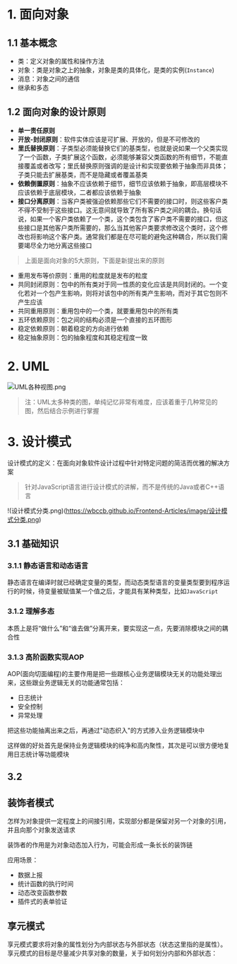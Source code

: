 # 1. 面向对象

## 1.1 基本概念

- 类：定义对象的属性和操作方法
- 对象：类是对象之上的抽象，对象是类的具体化，是类的实例(`Instance`)
- 消息：对象之间的通信
- 继承和多态

## 1.2 面向对象的设计原则

- **单一责任原则**
- **开放-封闭原则**：软件实体应该是可扩展、开放的，但是不可修改的
- **里氏替换原则**：子类型必须能替换它们的基类型，也就是说如果一个父类实现了一个函数，子类扩展这个函数，必须能够兼容父类函数的所有细节，不能直接覆盖或者改写；里氏替换原则强调的是设计和实现要依赖于抽象而非具体；子类只能去扩展基类，而不是隐藏或者覆盖基类
- **依赖倒置原则**：抽象不应该依赖于细节，细节应该依赖于抽象，即高层模块不应该依赖于底层模块，二者都应该依赖于抽象
- **接口分离原则**：当客户类被强迫依赖那些它们不需要的接口时，则这些客户类不得不受制于这些接口。这无意间就导致了所有客户类之间的耦合。换句话说，如果一个客户类依赖了一个类，这个类包含了客户类不需要的接口，但这些接口是其他客户类所需要的，那么当其他客户类要求修改这个类时，这个修改也将影响这个客户类。通常我们都是在尽可能的避免这种耦合，所以我们需要竭尽全力地分离这些接口

> 上面是面向对象的5大原则，下面是新提出来的原则

- 重用发布等价原则：重用的粒度就是发布的粒度
- 共同封闭原则：包中的所有类对于同一性质的变化应该是共同封闭的。一个变化若对一个包产生影响，则将对该包中的所有类产生影响，而对于其它包则不产生应该
- 共同重用原则：重用包中的一个类，就要重用包中的所有类
- 五环依赖原则：包之间的结构必须是一个直接的五环图形
- 稳定依赖原则：朝着稳定的方向进行依赖
- 稳定抽象原则：包的抽象程度和其稳定程度一致

# 2. UML

![UML各种视图.png](https://wbccb.github.io/Frontend-Articles/image/UML各种视图.png)

> 注：UML太多种类的图，单纯记忆非常有难度，应该着重于几种常见的图，然后结合示例进行掌握

# 3. 设计模式

设计模式的定义：在面向对象软件设计过程中针对特定问题的简洁而优雅的解决方案

> 针对JavaScript语言进行设计模式的讲解，而不是传统的Java或者C++语言


!(设计模式分类.png)(https://wbccb.github.io/Frontend-Articles/image/设计模式分类.png)

## 3.1 基础知识

### 3.1.1 静态语言和动态语言

静态语言在编译时就已经确定变量的类型，而动态类型语言的变量类型要到程序运行的时候，待变量被赋值某一个值之后，才能具有某种类型，比如`JavaScript`

### 3.1.2 理解多态

本质上是将“做什么”和“谁去做”分离开来，要实现这一点，先要消除模块之间的耦合性


### 3.1.3 高阶函数实现AOP

AOP(面向切面编程)的主要作用是把一些跟核心业务逻辑模块无关的功能处理出来，这些跟业务逻辑无关的功能通常包括：
- 日志统计
- 安全控制
- 异常处理

把这些功能抽离出来之后，再通过"动态织入"的方式掺入业务逻辑模块中

这样做的好处首先是保持业务逻辑模块的纯净和高内聚性，其次是可以很方便地复用日志统计等功能模块


## 3.2 



## 装饰者模式

怎样为对象提供一定程度上的间接引用，实现部分都是保留对另一个对象的引用，并且向那个对象发送请求

装饰者的作用是为对象动态加入行为，可能会形成一条长长的装饰链

应用场景：
- 数据上报
- 统计函数的执行时间
- 动态改变函数参数
- 插件式的表单验证

## 享元模式
享元模式要求将对象的属性划分为内部状态与外部状态（状态这里指的是属性）。享元模式的目标是尽量减少共享对象的数量，关于如何划分内部和外部状态：

